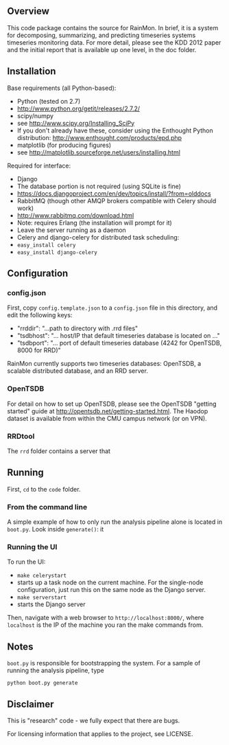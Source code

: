 ## Overview

This code package contains the source for RainMon. In brief, it is a system for decomposing, summarizing, and predicting timeseries systems timeseries monitoring data. For more detail, please see the KDD 2012 paper and the initial report that is available up one level, in the doc folder.

## Installation

Base requirements (all Python-based):

 * Python (tested on 2.7)
  * http://www.python.org/getit/releases/2.7.2/
 * scipy/numpy
  * see http://www.scipy.org/Installing_SciPy
  * If you don't already have these, consider using the Enthought Python distribution: http://www.enthought.com/products/epd.php
 * matplotlib (for producing figures)
  * see http://matplotlib.sourceforge.net/users/installing.html

Required for interface:

 * Django 
  * The database portion is not required (using SQLite is fine)
  * https://docs.djangoproject.com/en/dev/topics/install/?from=olddocs
 * RabbitMQ (though other AMQP brokers compatible with Celery should work)
  * http://www.rabbitmq.com/download.html
  * Note: requires Erlang (the installation will prompt for it)
  * Leave the server running as a daemon
 * Celery and django-celery for distributed task scheduling:
  * `easy_install celery`
  * `easy_install django-celery`

## Configuration

### config.json

First, copy `config.template.json` to a `config.json` file in this directory, and edit the following keys:

 * "rrddir": "...path to directory with .rrd files"
 * "tsdbhost": "... host/IP that default timeseries database is located on ..."
 * "tsdbport": "... port of default timeseries database (4242 for OpenTSDB, 8000 for RRD)"

RainMon currently supports two timeseries databases: OpenTSDB, a scalable distributed database, and an RRD server.

### OpenTSDB

For detail on how to set up OpenTSDB, please see the OpenTSDB "getting started" guide at http://opentsdb.net/getting-started.html. The Haodop dataset is available from within the CMU campus network (or on VPN).

### RRDtool

The `rrd` folder contains a server that 

## Running

First, `cd` to the `code` folder. 

### From the command line

A simple example of how to only run the analysis pipeline alone is located in `boot.py`. Look inside `generate()`: it 

### Running the UI

To run the UI:

 * `make celerystart`
  * starts up a task node on the current machine. For the single-node configuration, just run this on the same node as the Django server.
 * `make serverstart`
  * starts the Django server

Then, navigate with a web browser to `http://localhost:8000/`, where `localhost` is the IP of the machine you ran the make commands from.

## Notes

`boot.py` is responsible for bootstrapping the system. For a sample of running the analysis pipeline, type

```
python boot.py generate
```

## Disclaimer

This is "research" code - we fully expect that there are bugs.

For licensing information that applies to the project, see LICENSE.